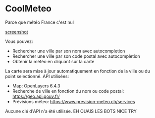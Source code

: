 # CoolMeteo
Parce que météo France c'est nul

[screenshot](screenshot.png)

Vous pouvez:
- Rechercher une ville par son nom avec autocompletion
- Rechercher une ville par son code postal avec autocompletion
- Obtenir la météo en cliquant sur la carte

La carte sera mise à jour automatiquement en fonction de la ville ou du point selectionné. API utilisées:
- Map: OpenLayers 6.4.3
- Recherche de ville en fonction du nom ou code postal: https://geo.api.gouv.fr/
- Prévisions méteo: https://www.prevision-meteo.ch/services

Aucune clé d'API n'a été utilisée. EH OUAIS LES BOTS NICE TRY
